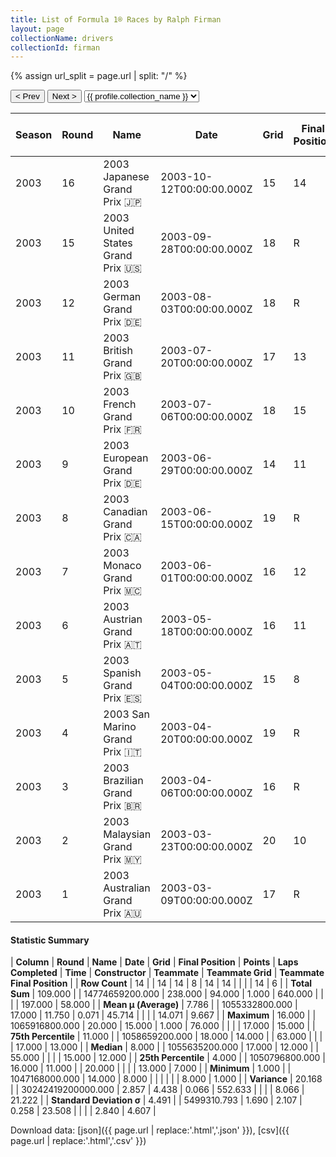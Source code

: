 ```yaml
---
title: List of Formula 1® Races by Ralph Firman
layout: page
collectionName: drivers
collectionId: firman
---
```


{% assign url_split = page.url | split: "/" %}
<div id="collection-navigation">
<button onclick="selector.options[selector.selectedIndex-1].value && (window.location = selector.options[selector.selectedIndex-1].value);">&lt; Prev</button>
<button onclick="selector.options[selector.selectedIndex+1].value && (window.location = selector.options[selector.selectedIndex+1].value);">Next &gt;</button>
<select id="selector" onchange="this.options[this.selectedIndex].value && (window.location = this.options[this.selectedIndex].value);">
  {% for collectionId in site.data[page.collectionName].refs %}
    {% if collectionId == page.collectionId %}
      {% assign selected = "selected" %}
    {% else %}
      {% assign selected = "" %}
    {% endif %}
    {% assign profile = site.data[page.collectionName][collectionId].profile %}
    <option value="/f1/{{ page.collectionName }}/{{ collectionId }}/{{ url_split[4] }}" {{ selected }}>{{ profile.collection_name }}</option>
  {% endfor %}
</select>
</div>

| Season | Round | Name | Date | Grid | Final Position | Points | Laps Completed | Time | Constructor | Teammate | Teammate Grid | Teammate Final Position |
|--|--|--|--|--|--|--|--|--|--|--|--|--|
| 2003 | 16 | 2003 Japanese Grand Prix 🇯🇵 | 2003-10-12T00:00:00.000Z | 15 | 14 | 0.0 | 51 |   | Jordan 🇮🇪 | [Giancarlo Fisichella 🇮🇹](/f1/drivers/fisichella) | 16 | R |
| 2003 | 15 | 2003 United States Grand Prix 🇺🇸 | 2003-09-28T00:00:00.000Z | 18 | R | 0.0 | 48 |   | Jordan 🇮🇪 | [Giancarlo Fisichella 🇮🇹](/f1/drivers/fisichella) | 17 | 7 |
| 2003 | 12 | 2003 German Grand Prix 🇩🇪 | 2003-08-03T00:00:00.000Z | 18 | R | 0.0 | 0 |   | Jordan 🇮🇪 | [Giancarlo Fisichella 🇮🇹](/f1/drivers/fisichella) | 13 | 13 |
| 2003 | 11 | 2003 British Grand Prix 🇬🇧 | 2003-07-20T00:00:00.000Z | 17 | 13 | 0.0 | 59 |   | Jordan 🇮🇪 | [Giancarlo Fisichella 🇮🇹](/f1/drivers/fisichella) | 15 | R |
| 2003 | 10 | 2003 French Grand Prix 🇫🇷 | 2003-07-06T00:00:00.000Z | 18 | 15 | 0.0 | 67 |   | Jordan 🇮🇪 | [Giancarlo Fisichella 🇮🇹](/f1/drivers/fisichella) | 17 | R |
| 2003 | 9 | 2003 European Grand Prix 🇩🇪 | 2003-06-29T00:00:00.000Z | 14 | 11 | 0.0 | 58 |   | Jordan 🇮🇪 | [Giancarlo Fisichella 🇮🇹](/f1/drivers/fisichella) | 13 | 12 |
| 2003 | 8 | 2003 Canadian Grand Prix 🇨🇦 | 2003-06-15T00:00:00.000Z | 19 | R | 0.0 | 20 |   | Jordan 🇮🇪 | [Giancarlo Fisichella 🇮🇹](/f1/drivers/fisichella) | 16 | R |
| 2003 | 7 | 2003 Monaco Grand Prix 🇲🇨 | 2003-06-01T00:00:00.000Z | 16 | 12 | 0.0 | 76 |   | Jordan 🇮🇪 | [Giancarlo Fisichella 🇮🇹](/f1/drivers/fisichella) | 12 | 10 |
| 2003 | 6 | 2003 Austrian Grand Prix 🇦🇹 | 2003-05-18T00:00:00.000Z | 16 | 11 | 0.0 | 68 |   | Jordan 🇮🇪 | [Giancarlo Fisichella 🇮🇹](/f1/drivers/fisichella) | 9 | R |
| 2003 | 5 | 2003 Spanish Grand Prix 🇪🇸 | 2003-05-04T00:00:00.000Z | 15 | 8 | 1.0 | 63 |   | Jordan 🇮🇪 | [Giancarlo Fisichella 🇮🇹](/f1/drivers/fisichella) | 17 | R |
| 2003 | 4 | 2003 San Marino Grand Prix 🇮🇹 | 2003-04-20T00:00:00.000Z | 19 | R | 0.0 | 51 |   | Jordan 🇮🇪 | [Giancarlo Fisichella 🇮🇹](/f1/drivers/fisichella) | 17 | 15 |
| 2003 | 3 | 2003 Brazilian Grand Prix 🇧🇷 | 2003-04-06T00:00:00.000Z | 16 | R | 0.0 | 18 |   | Jordan 🇮🇪 | [Giancarlo Fisichella 🇮🇹](/f1/drivers/fisichella) | 8 | 1 |
| 2003 | 2 | 2003 Malaysian Grand Prix 🇲🇾 | 2003-03-23T00:00:00.000Z | 20 | 10 | 0.0 | 55 |   | Jordan 🇮🇪 | [Giancarlo Fisichella 🇮🇹](/f1/drivers/fisichella) | 14 | R |
| 2003 | 1 | 2003 Australian Grand Prix 🇦🇺 | 2003-03-09T00:00:00.000Z | 17 | R | 0.0 | 6 |   | Jordan 🇮🇪 | [Giancarlo Fisichella 🇮🇹](/f1/drivers/fisichella) | 13 | R |

#### Statistic Summary

| **Column** | **Round** | **Name** | **Date** | **Grid** | **Final Position** | **Points** | **Laps Completed** | **Time** | **Constructor** | **Teammate** | **Teammate Grid** | **Teammate Final Position** |
| **Row Count** | 14 |  | 14 | 14 | 8 | 14 | 14 |  |  |  | 14 | 6 |
| **Total Sum** | 109.000 |  | 14774659200.000 | 238.000 | 94.000 | 1.000 | 640.000 |  |  |  | 197.000 | 58.000 |
| **Mean μ (Average)** | 7.786 |  | 1055332800.000 | 17.000 | 11.750 | 0.071 | 45.714 |  |  |  | 14.071 | 9.667 |
| **Maximum** | 16.000 |  | 1065916800.000 | 20.000 | 15.000 | 1.000 | 76.000 |  |  |  | 17.000 | 15.000 |
| **75th Percentile** | 11.000 |  | 1058659200.000 | 18.000 | 14.000 |  | 63.000 |  |  |  | 17.000 | 13.000 |
| **Median** | 8.000 |  | 1055635200.000 | 17.000 | 12.000 |  | 55.000 |  |  |  | 15.000 | 12.000 |
| **25th Percentile** | 4.000 |  | 1050796800.000 | 16.000 | 11.000 |  | 20.000 |  |  |  | 13.000 | 7.000 |
| **Minimum** | 1.000 |  | 1047168000.000 | 14.000 | 8.000 |  |  |  |  |  | 8.000 | 1.000 |
| **Variance** | 20.168 |  | 30242419200000.000 | 2.857 | 4.438 | 0.066 | 552.633 |  |  |  | 8.066 | 21.222 |
| **Standard Deviation σ** | 4.491 |  | 5499310.793 | 1.690 | 2.107 | 0.258 | 23.508 |  |  |  | 2.840 | 4.607 |

Download data: [json]({{ page.url | replace:'.html','.json' }}), [csv]({{ page.url | replace:'.html','.csv' }})
